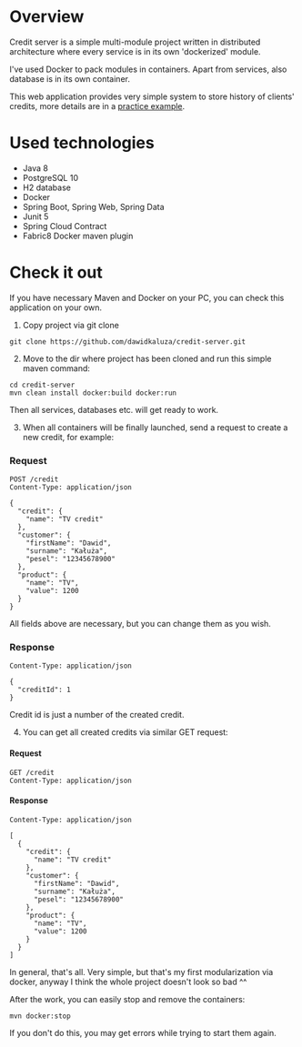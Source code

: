 # Overview

Credit server is a simple multi-module project written in distributed architecture where every service is in its own 'dockerized' module.

I've used Docker to pack modules in containers.
Apart from services, also database is in its own container.

This web application provides very simple system to store history of clients' credits, more details are in a [practice example](#check-it-out).

# Used technologies

- Java 8
- PostgreSQL 10
- H2 database
- Docker
- Spring Boot, Spring Web, Spring Data
- Junit 5
- Spring Cloud Contract
- Fabric8 Docker maven plugin

# Check it out

If you have necessary Maven and Docker on your PC, you can check this application on your own.

1. Copy project via git clone
```
git clone https://github.com/dawidkaluza/credit-server.git
```

2. Move to the dir where project has been cloned and run this simple maven command:
```
cd credit-server
mvn clean install docker:build docker:run
```

Then all services, databases etc. will get ready to work.

3. When all containers will be finally launched, send a request to create a new credit, for example:

### Request
```
POST /credit
Content-Type: application/json

{
  "credit": {
    "name": "TV credit"
  },
  "customer": {
    "firstName": "Dawid",
    "surname": "Kałuża",
    "pesel": "12345678900"
  },
  "product": {
    "name": "TV",
    "value": 1200
  }
}
```
All fields above are necessary, but you can change them as you wish.

### Response
```
Content-Type: application/json

{
  "creditId": 1
}
```
Credit id is just a number of the created credit.

4. You can get all created credits via similar GET request:

#### Request
```
GET /credit
Content-Type: application/json
```

#### Response
```
Content-Type: application/json

[
  {
    "credit": {
      "name": "TV credit"
    },
    "customer": {
      "firstName": "Dawid",
      "surname": "Kałuża",
      "pesel": "12345678900"
    },
    "product": {
      "name": "TV",
      "value": 1200
    }
  }
]
```

In general, that's all. Very simple, but that's my first modularization via docker, anyway I think the whole project doesn't look so bad ^^

After the work, you can easily stop and remove the containers:
```
mvn docker:stop
```

If you don't do this, you may get errors while trying to start them again.
